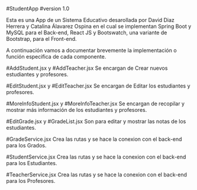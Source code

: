 #StudentApp #version 1.0

Esta es una App de un Sistema Educativo desarollada por David Diaz Herrera y Catalina Álavarez Ospina en el cual se implementan Spring Boot y MySQL para el Back-end, React JS y Bootswatch, una variante de Bootstrap, para el Front-end. 


A continuación vamos a documentar brevemente la implementación o función especifica de cada componente. 

#AddStudent.jsx y #AddTeacher.jsx
Se encargan de Crear nuevos estudiantes y profesores.

#EditStudent.jsx y #EditTeacher.jsx
Se encargan de Editar los estudiantes y profesores.

#MoreInfoStudent.jsx y #MoreInfoTeacher.jsx
Se encargan de recopilar y mostrar más información de los estudiantes y profesores.

#EditGrade.jsx y #GradeList.jsx
Son para editar y mostrar las notas de los estudiantes.

#GradeService.jsx
Crea las rutas y se hace la conexion con el back-end para los Grados.

#StudentService.jsx
Crea las rutas y se hace la conexion con el back-end para los Estudiantes.

#TeacherService.jsx
Crea las rutas y se hace la conexion con el back-end para los Profesores.
